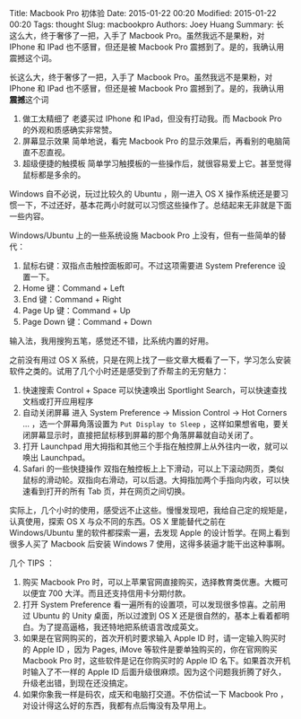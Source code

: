 Title: Macbook Pro 初体验
Date: 2015-01-22 00:20
Modified: 2015-01-22 00:20
Tags: thought
Slug: macbookpro
Authors: Joey Huang
Summary: 长这么大，终于奢侈了一把，入手了 Macbook Pro。虽然我远不是果粉，对 IPhone 和 IPad 也不感冒，但还是被 Macbook Pro 震撼到了。是的，我确认用震撼这个词。

长这么大，终于奢侈了一把，入手了 Macbook Pro。虽然我远不是果粉，对 IPhone 和 IPad 也不感冒，但还是被 Macbook Pro 震撼到了。是的，我确认用**震撼**这个词

1. 做工太精细了
   老婆买过 IPhone 和 IPad，但没有打动我。而 Macbook Pro 的外观和质感确实非常赞。
2. 屏幕显示效果
   简单地说，看完 Macbook Pro 的显示效果后，再看别的电脑简直不忍直视。
3. 超级便捷的触摸板
   简单学习触摸板的一些操作后，就很容易爱上它。甚至觉得鼠标都是多余的。

Windows 自不必说，玩过比较久的 Ubuntu ，刚一进入 OS X 操作系统还是要习惯一下，不过还好，基本花两小时就可以习惯这些操作了。总结起来无非就是下面一些内容。

Windows/Ubuntu 上的一些系统设施 Macbook Pro 上没有，但有一些简单的替代：

1. 鼠标右键：双指点击触控面板即可。不过这项需要进 System Preference 设置一下。
2. Home 键：Command + Left
3. End 键：Command + Right
4. Page Up 键：Command + Up
5. Page Down 键：Command + Down

输入法，我用搜狗五笔，感觉还不错，比系统内置的好用。

之前没有用过 OS X 系统，只是在网上找了一些文章大概看了一下，学习怎么安装软件之类的。试用了几个小时还是感受到了乔帮主的无穷魅力：

1. 快速搜索
   Control + Space 可以快速唤出 Sportlight Search，可以快速查找文档或打开应用程序
2. 自动关闭屏幕
   进入 System Preference -> Mission Control -> Hot Corners ... ，选一个屏幕角落设置为 `Put Display to Sleep` ，这样如果想省电，要关闭屏幕显示时，直接把鼠标移到屏幕的那个角落屏幕就自动关闭了。
3. 打开 Launchpad
   用大拇指和其他三个手指在触控屏上从外往内一收，就可以唤出 Launchpad。
4. Safari 的一些快捷操作
   双指在触控板上上下滑动，可以上下滚动网页，类似鼠标的滑动轮。双指向右滑动，可以后退。大拇指加两个手指向内收，可以快速看到打开的所有 Tab 页，并在网页之间切换。

实际上，几个小时的使用，感受远不止这些。慢慢发现吧，我给自己定的规矩是，认真使用，探索 OS X 与众不同的东西。OS X 里能替代之前在 Windows/Ubuntu 里的软件都探索一遍，去发现 Apple 的设计哲学。在网上看到很多人买了 Macbook 后安装 Windows 7 使用，这得多装逼才能干出这种事啊。

几个 TIPS ：

1. 购买 Macbook Pro 时，可以上苹果官网直接购买，选择教育类优惠。大概可以便宜 700 大洋。而且还支持信用卡分期付款。
2. 打开 System Preference 看一遍所有的设置项，可以发现很多惊喜。之前用过 Ubuntu 的 Unity 桌面，所以过渡到 OS X 还是很自然的，基本上看着都明白。为了提高逼格，我还特地把系统语言改成英文。
3. 如果是在官网购买的，首次开机时要求输入 Apple ID 时，请一定输入购买时的 Apple ID ，因为 Pages, iMove 等软件是要单独购买的，你在官网购买 Macbook Pro 时，这些软件是记在你购买时的 Apple ID 名下。如果首次开机时输入了不一样的 Apple ID 后面升级很麻烦。因为这个问题我折腾了好久，升级老出错，到现在还没搞定。
4. 如果你象我一样是码农，成天和电脑打交道。不仿偿试一下 Macbook Pro ，对设计得这么好的东西，我都有点后悔没有及早用上。

